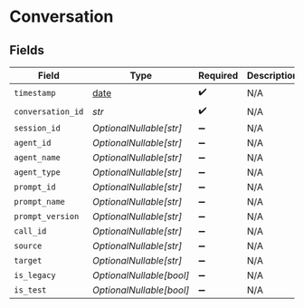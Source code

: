 # Conversation


## Fields

| Field                                                                | Type                                                                 | Required                                                             | Description                                                          |
| -------------------------------------------------------------------- | -------------------------------------------------------------------- | -------------------------------------------------------------------- | -------------------------------------------------------------------- |
| `timestamp`                                                          | [date](https://docs.python.org/3/library/datetime.html#date-objects) | :heavy_check_mark:                                                   | N/A                                                                  |
| `conversation_id`                                                    | *str*                                                                | :heavy_check_mark:                                                   | N/A                                                                  |
| `session_id`                                                         | *OptionalNullable[str]*                                              | :heavy_minus_sign:                                                   | N/A                                                                  |
| `agent_id`                                                           | *OptionalNullable[str]*                                              | :heavy_minus_sign:                                                   | N/A                                                                  |
| `agent_name`                                                         | *OptionalNullable[str]*                                              | :heavy_minus_sign:                                                   | N/A                                                                  |
| `agent_type`                                                         | *OptionalNullable[str]*                                              | :heavy_minus_sign:                                                   | N/A                                                                  |
| `prompt_id`                                                          | *OptionalNullable[str]*                                              | :heavy_minus_sign:                                                   | N/A                                                                  |
| `prompt_name`                                                        | *OptionalNullable[str]*                                              | :heavy_minus_sign:                                                   | N/A                                                                  |
| `prompt_version`                                                     | *OptionalNullable[str]*                                              | :heavy_minus_sign:                                                   | N/A                                                                  |
| `call_id`                                                            | *OptionalNullable[str]*                                              | :heavy_minus_sign:                                                   | N/A                                                                  |
| `source`                                                             | *OptionalNullable[str]*                                              | :heavy_minus_sign:                                                   | N/A                                                                  |
| `target`                                                             | *OptionalNullable[str]*                                              | :heavy_minus_sign:                                                   | N/A                                                                  |
| `is_legacy`                                                          | *OptionalNullable[bool]*                                             | :heavy_minus_sign:                                                   | N/A                                                                  |
| `is_test`                                                            | *OptionalNullable[bool]*                                             | :heavy_minus_sign:                                                   | N/A                                                                  |